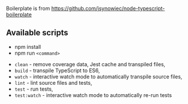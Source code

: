 Boilerplate is from https://github.com/jsynowiec/node-typescript-boilerplate

## Available scripts

* npm install
* npm run `<command>`

+ `clean` - remove coverage data, Jest cache and transpiled files,
+ `build` - transpile TypeScript to ES6,
+ `watch` - interactive watch mode to automatically transpile source files,
+ `lint` - lint source files and tests,
+ `test` - run tests,
+ `test:watch` - interactive watch mode to automatically re-run tests

